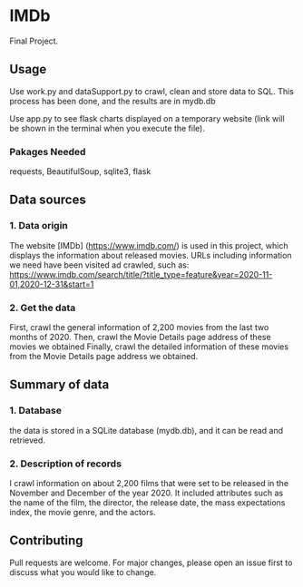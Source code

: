 # IMDb

Final Project.


## Usage

Use work.py and dataSupport.py to crawl, clean and store data to SQL.
This process has been done, and the results are in mydb.db

Use app.py to see flask charts displayed on a temporary website (link will be shown in the terminal when you execute the file).

### Pakages Needed

requests, BeautifulSoup, sqlite3, flask


## Data sources
### 1. Data origin
The website [IMDb] (https://www.imdb.com/) is used in this project, which displays the information about released movies. URLs including information we need have been visited ad crawled, such as: https://www.imdb.com/search/title/?title_type=feature&year=2020-11-01,2020-12-31&start=1

### 2. Get the data
First, crawl the general information of 2,200 movies from the last two months of 2020. 
Then, crawl the Movie Details page address of these movies we obtained
Finally, crawl the detailed information of these movies from the Movie Details page address we obtained. 

## Summary of data
### 1. Database
the data is stored in a SQLite database (mydb.db), and it can be read and retrieved. 
### 2. Description of records
I crawl information on about 2,200 films that were set to be released in the November and December of the year 2020. It included attributes such as the name of the film, the director, the release date, the mass expectations index, the movie genre, and the actors.



## Contributing
Pull requests are welcome. For major changes, please open an issue first to discuss what you would like to change.
